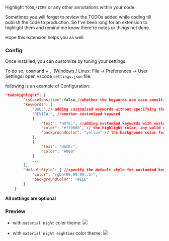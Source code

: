 Highlight `TODO`,`FIXME` or any other annotations within your code.

Sometimes you will forget to review the TODOs added while coding till publish the code to production.
So I've been long for an extension to highlight them and remind me know there're notes or things not done.

Hope this extension helps you as well.

### Config

Once installed, you can customize by tuning your settings.

To do so, <kbd>command</kbd> + <kbd>,</kbd> (Windows / Linux: File -> Preferences -> User Settings) open vscode `settings.json` file.

following is an example of Configuration:

```json
"todohighlight": {
        "isCaseSensitive":false,//whether the keywords are case sensitive or not, if true, only strict matched keywords will be highlighted
        "keywords": [
            "BUG:",// adding customized keywords without specifying the look, default color will be applied
            "REVIEW:", //another customized keyword
            {
                "text": "NOTE:", //adding customied keywords with customied look
                "color": "#ff0000", // the highlight color, any valid css color will do
                "backgroundColor": "yellow" // the background color for highlighted keyword, any valid css color will do
            },
            {
                "text": "HACK:",
                "color": "#000"
            }
            ...
        ],
        "defaultStyle": { //specify the default style for customied keywords
            "color": "rgba(99,99,99,.5)",
            "backgroundColor": "#EEE"
        }
    }
```

**All settings are optional**

### Preview

- with `material night` color theme:
![](https://github.com/wayou/vscode-todo-highlight/raw/master/assets/material-night.png)

- with `material night eighties` color theme:
![](https://github.com/wayou/vscode-todo-highlight/raw/master/assets/material-night-eighties.png)
